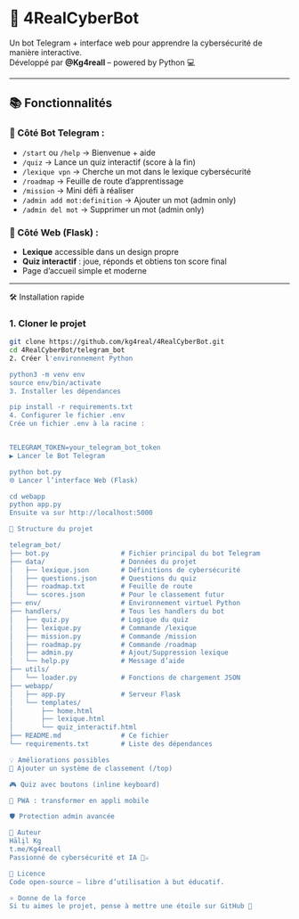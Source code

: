 # 🤖 4RealCyberBot

Un bot Telegram + interface web pour apprendre la cybersécurité de manière interactive.  
Développé par **@Kg4reall** – powered by Python 💻

---

## 📚 Fonctionnalités

### 🔸 Côté Bot Telegram :
- `/start` ou `/help` → Bienvenue + aide
- `/quiz` → Lance un quiz interactif (score à la fin)
- `/lexique vpn` → Cherche un mot dans le lexique cybersécurité
- `/roadmap` → Feuille de route d’apprentissage
- `/mission` → Mini défi à réaliser
- `/admin add mot:definition` → Ajouter un mot (admin only)
- `/admin del mot` → Supprimer un mot (admin only)

### 🔸 Côté Web (Flask) :
- **Lexique** accessible dans un design propre
- **Quiz interactif** : joue, réponds et obtiens ton score final
- Page d’accueil simple et moderne

---

 🛠️ Installation rapide

### 1. Cloner le projet
```bash
git clone https://github.com/kg4real/4RealCyberBot.git
cd 4RealCyberBot/telegram_bot
2. Créer l'environnement Python

python3 -m venv env
source env/bin/activate
3. Installer les dépendances

pip install -r requirements.txt
4. Configurer le fichier .env
Crée un fichier .env à la racine :


TELEGRAM_TOKEN=your_telegram_bot_token
▶️ Lancer le Bot Telegram

python bot.py
🌐 Lancer l’interface Web (Flask)

cd webapp
python app.py
Ensuite va sur http://localhost:5000

📁 Structure du projet

telegram_bot/
├── bot.py                  # Fichier principal du bot Telegram
├── data/                   # Données du projet
│   ├── lexique.json        # Définitions de cybersécurité
│   ├── questions.json      # Questions du quiz
│   ├── roadmap.txt         # Feuille de route
│   └── scores.json         # Pour le classement futur
├── env/                    # Environnement virtuel Python
├── handlers/               # Tous les handlers du bot
│   ├── quiz.py             # Logique du quiz
│   ├── lexique.py          # Commande /lexique
│   ├── mission.py          # Commande /mission
│   ├── roadmap.py          # Commande /roadmap
│   ├── admin.py            # Ajout/Suppression lexique
│   └── help.py             # Message d’aide
├── utils/
│   └── loader.py           # Fonctions de chargement JSON
├── webapp/
│   ├── app.py              # Serveur Flask
│   └── templates/
│       ├── home.html
│       ├── lexique.html
│       └── quiz_interactif.html
├── README.md               # Ce fichier
└── requirements.txt        # Liste des dépendances

💡 Améliorations possibles
🎯 Ajouter un système de classement (/top)

🎮 Quiz avec boutons (inline keyboard)

📲 PWA : transformer en appli mobile

🛡️ Protection admin avancée

👤 Auteur
Hālįl Kg
t.me/Kg4reall
Passionné de cybersécurité et IA 🤖⚔️

🏁 Licence
Code open-source – libre d’utilisation à but éducatif.

⭐ Donne de la force
Si tu aimes le projet, pense à mettre une étoile sur GitHub 🌟



